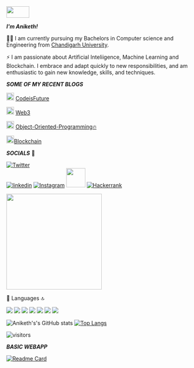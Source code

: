 <img src="https://user-images.githubusercontent.com/74004409/138744651-645f07c9-67f2-4e47-b9da-c4107688d9be.gif" width="60" height="30" /> 

***I'm Aniketh!***

👨‍💻 I am currently pursuing my Bachelors in Computer science and Engineering from [Chandigarh University](https://www.cuchd.in/).

⚡ I am passionate about Artificial Inteliigence, Machine Learning and Blockchain. I embrace and adapt quickly to new responsibilities,
    and am enthusiastic to gain new knowledge, skills, and techniques. 
    
    
 ***SOME OF MY RECENT BLOGS***
 
 <img src="https://pic.sopili.net/pub/emoji/twitter/2/72x72/1f449.png" width=20 height=20> <a href="https://aniketh88.hashnode.dev/learn-to-code-for-a-better-future">CodeisFuture</a>
 
 <img src="https://pic.sopili.net/pub/emoji/twitter/2/72x72/1f449.png" width=20 height=20> <a href="https://dev.to/anipaul2/web3-whats-the-hype-all-about-18ia">Web3</a>
 
 <img src="https://pic.sopili.net/pub/emoji/twitter/2/72x72/1f449.png" width=20 height=20> <a href="https://aniketh88.hashnode.dev/oop">Object-Oriented-Programming🔥</a>
 
 <img src="https://pic.sopili.net/pub/emoji/twitter/2/72x72/1f449.png" width=20 height=20><a href="https://medium.com/@aniketh131/why-does-blockchain-matter-def4d3de3795">Blockchain</a>
 

***SOCIALS*** 🧒

[![Twitter](https://img.shields.io/twitter/url/https/twitter.com/bukotsunikki.svg?style=social&label=Follow%20%40aniketh_88)](https://twitter.com/aniketh_88)  
[![linkedin](https://img.shields.io/badge/LinkedIn-0077B5?style=for-the-badge&logo=linkedin&logoColor=white)](https://www.linkedin.com/in/aniketh-paul-7728691bb/) 
[![Instagram](https://img.shields.io/badge/Instagram-E4405F?style=for-the-badge&logo=instagram&logoColor=white)](https://www.instagram.com/__.aniketh.__/) 
[<img src="https://user-images.githubusercontent.com/74004409/138851160-124cc006-bcd8-4390-b660-96b6d6b32417.png" width="50">](https://medium.com/@aniketh131)
[![Hackerrank](https://img.shields.io/badge/-Hackerrank-2EC866?style=for-the-badge&logo=HackerRank&logoColor=white)](https://www.hackerrank.com/aniketh131)

<img src="https://user-images.githubusercontent.com/74004409/138739272-90b79a36-5251-4957-af1d-57dac05bd2ab.jpg" width="250">

🚀 Languages 🔝

<img src="https://img.shields.io/badge/Python-FFD43B?style=for-the-badge&logo=python&logoColor=darkgreen"> <img src="https://img.shields.io/badge/HTML5-E34F26?style=for-the-badge&logo=html5&logoColor=white"> <img src="https://img.shields.io/badge/CSS3-1572B6?style=for-the-badge&logo=css3&logoColor=white"> <img src="https://img.shields.io/badge/C-00599C?style=for-the-badge&logo=c&logoColor=white"> <img src="https://img.shields.io/badge/C%2B%2B-00599C?style=for-the-badge&logo=c%2B%2B&logoColor=white"> <img src="https://img.shields.io/badge/Java-ED8B00?style=for-the-badge&logo=java&logoColor=white"> <img src="https://img.shields.io/badge/Solidity-e6e6e6?style=for-the-badge&logo=solidity&logoColor=black">

![Aniketh's's GitHub stats](https://github-readme-stats.vercel.app/api?username=anipaul2&theme=vision-friendly-dark&show_icons=true) [![Top Langs](https://github-readme-stats.vercel.app/api/top-langs/?username=anipaul2&layout=compact)](https://github.com/anuraghazra/github-readme-stats)

![visitors](https://visitor-badge.laobi.icu/badge?page_id=anipaul2.anipaul2)


***BASIC WEBAPP***

[![Readme Card](https://github-readme-stats.vercel.app/api/pin/?username=anipaul2&repo=python-and-html)](https://github.com/anipaul2/github-readme-stats)


<!--START_SECTION:activity-->



<!--END_SECTION:activity-->



<!--
**anipaul2/anipaul2** is a ✨ _special_ ✨ repository because its `README.md` (this file) appears on your GitHub profile.

Here are some ideas to get you started:

- 🔭 I’m currently working on ...
- 🌱 I’m currently learning ...
- 👯 I’m looking to collaborate on ...
- 🤔 I’m looking for help with ...
- 💬 Ask me about ...
- 📫 How to reach me: ...
- 😄 Pronouns: ...
- ⚡ Fun fact: ...
-->
